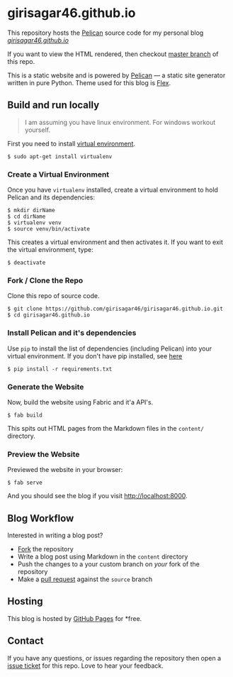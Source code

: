 # girisagar46.github.io

This repository hosts the [Pelican](http://getpelican.com/) source code for my personal blog *[girisagar46.github.io](https://girisagar46.github.io)*

If you want to view the HTML rendered, then checkout [master branch](https://github.com/girisagar46/girisagar46.github.io/tree/master) of this repo.

This is a static website and is powered by [Pelican](http://getpelican.com/) — a static site generator written in pure Python. Theme used for this blog is [Flex](https://github.com/alexandrevicenzi/Flex).


## Build and run locally
> I am assuming you have linux environment. For windows workout yourself.

First you need to install [virtual environment](http://docs.python-guide.org/en/latest/dev/virtualenvs/). 

`$ sudo apt-get install virtualenv`

### Create a Virtual Environment

Once you have `virtualenv` installed, create a virtual environment to hold Pelican and its dependencies:

    $ mkdir dirName
    $ cd dirName
    $ virtualenv venv
    $ source venv/bin/activate

This creates a virtual environment and then activates it. If you want to exit the virtual environment, type:

    $ deactivate

### Fork / Clone the Repo

Clone this repo of source code.

    $ git clone https://github.com/girisagar46/girisagar46.github.io.git
    $ cd girisagar46.github.io

### Install Pelican and it's dependencies

Use `pip` to install the list of dependencies (including Pelican) into your virtual environment. If you don't have pip installed, see [here](http://www.saltycrane.com/blog/2010/02/how-install-pip-ubuntu/)

    $ pip install -r requirements.txt

### Generate the Website

Now, build the website using Fabric and it'a API's.

    $ fab build

This spits out HTML pages from the Markdown files in the `content/` directory.

### Preview the Website

Previewed the website in your browser:

    $ fab serve

And you should see the blog if you visit [http://localhost:8000](http://localhost:8000).

## Blog Workflow

Interested in writing a blog post?

- [Fork](https://github.com/girisagar46/girisagar46.github.io.git/fork) the repository
- Write a blog post using Markdown in the `content` directory
- Push the changes to a your custom branch on *your* fork of the repository
- Make a [pull request](https://help.github.com/articles/using-pull-requests/) against the `source` branch


## Hosting

This blog is hosted by [GitHub Pages](https://pages.github.com/) for *free.


## Contact

If you have any questions, or issues regarding the repository then open a [issue ticket](https://github.com/girisagar46/girisagar46.github.io/issues/new) for this repo. Love to hear your feedback.